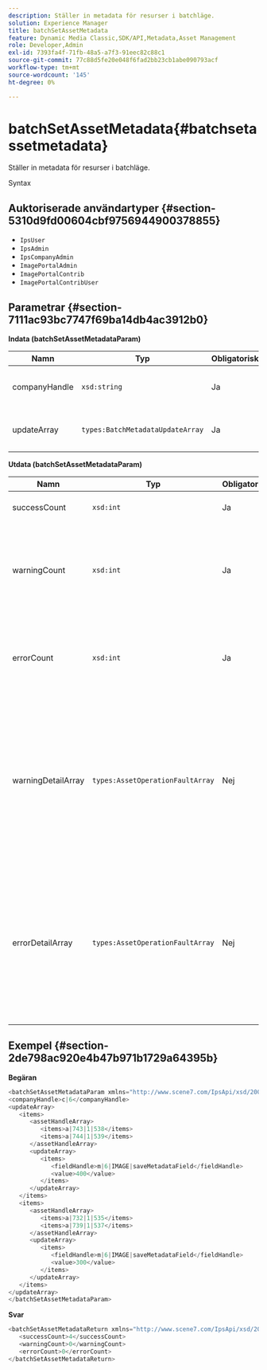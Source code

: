 ```yaml
---
description: Ställer in metadata för resurser i batchläge.
solution: Experience Manager
title: batchSetAssetMetadata
feature: Dynamic Media Classic,SDK/API,Metadata,Asset Management
role: Developer,Admin
exl-id: 7393fa4f-71fb-48a5-a7f3-91eec82c88c1
source-git-commit: 77c88d5fe20e048f6fad2bb23cb1abe090793acf
workflow-type: tm+mt
source-wordcount: '145'
ht-degree: 0%

---
```


# batchSetAssetMetadata{#batchsetassetmetadata}

Ställer in metadata för resurser i batchläge.

Syntax

## Auktoriserade användartyper {#section-5310d9fd00604cbf9756944900378855}

* `IpsUser`
* `IpsAdmin`
* `IpsCompanyAdmin`
* `ImagePortalAdmin`
* `ImagePortalContrib`
* `ImagePortalContribUser`

## Parametrar {#section-7111ac93bc7747f69ba14db4ac3912b0}

**Indata (batchSetAssetMetadataParam)**

| Namn | Typ | Obligatoriskt | Beskrivning |
|---|---|---|---|
| companyHandle | `xsd:string` | Ja | Referensen till det företag vars metadata du vill ange i en gruppåtgärd. |
| updateArray | `types:BatchMetadataUpdateArray` | Ja | Arrayen med metadatauppdateringar som används för resurserna. |

**Utdata (batchSetAssetMetadataParam)**

| Namn | Typ | Obligatoriskt | Beskrivning |
|---|---|---|---|
| successCount | `xsd:int` | Ja | Antalet angivna metadata. |
| warningCount | `xsd:int` | Ja | Antalet varningar som genereras när åtgärden försökte ange metadata. |
| errorCount | `xsd:int` | Ja | Antalet fel som genererades när åtgärden försökte ange metadata. |
| warningDetailArray | `types:AssetOperationFaultArray` | Nej | Arrayen med detaljer som är associerade med resurserna som genererar varningar när åtgärden försökte batchställa in metadata för resurserna. |
| errorDetailArray | `types:AssetOperationFaultArray` | Nej | Arrayen med information som är associerad med resurserna som genererar fel när åtgärden försökte batchställa in metadata för resurserna. |

## Exempel {#section-2de798ac920e4b47b971b1729a64395b}

**Begäran**

```java
<batchSetAssetMetadataParam xmlns="http://www.scene7.com/IpsApi/xsd/2008-01-15">
<companyHandle>c|6</companyHandle>
<updateArray>
   <items>
      <assetHandleArray>
         <items>a|743|1|538</items>
         <items>a|744|1|539</items>
      </assetHandleArray>
      <updateArray>
         <items>
            <fieldHandle>m|6|IMAGE|saveMetadataField</fieldHandle>
            <value>400</value>
         </items>
      </updateArray>
   </items>
   <items>
      <assetHandleArray>
         <items>a|732|1|535</items>
         <items>a|739|1|537</items>
      </assetHandleArray>
      <updateArray>
         <items>
            <fieldHandle>m|6|IMAGE|saveMetadataField</fieldHandle>
            <value>300</value>
         </items>
      </updateArray>
   </items>
</updateArray>
</batchSetAssetMetadataParam>
```

**Svar**

```java
<batchSetAssetMetadataReturn xmlns="http://www.scene7.com/IpsApi/xsd/2008-01-15">
   <successCount>4</successCount>
   <warningCount>0</warningCount>
   <errorCount>0</errorCount>
</batchSetAssetMetadataReturn>
```
